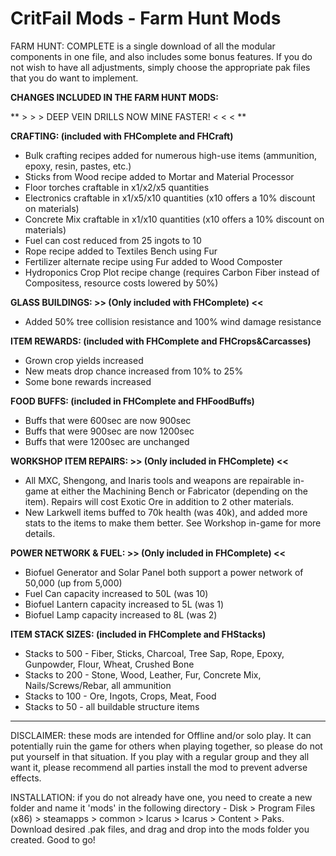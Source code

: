 # CritFail Mods - Farm Hunt Mods

FARM HUNT: COMPLETE is a single download of all the modular components in one file, and also includes some bonus features. If you do not wish to have all adjustments, simply choose the appropriate pak files that you do want to implement.

**CHANGES INCLUDED IN THE FARM HUNT MODS:**

** > > > DEEP VEIN DRILLS NOW MINE FASTER! < < < **

**CRAFTING: (included with FHComplete and FHCraft)**
* Bulk crafting recipes added for numerous high-use items (ammunition, epoxy, resin, pastes, etc.)
* Sticks from Wood recipe added to Mortar and Material Processor
* Floor torches craftable in x1/x2/x5 quantities
* Electronics craftable in x1/x5/x10 quantities (x10 offers a 10% discount on materials)
* Concrete Mix craftable in x1/x10 quantities (x10 offers a 10% discount on materials)
* Fuel can cost reduced from 25 ingots to 10
* Rope recipe added to Textiles Bench using Fur
* Fertilizer alternate recipe using Fur added to Wood Composter
* Hydroponics Crop Plot recipe change (requires Carbon Fiber instead of Compositess, resource costs lowered by 50%)

**GLASS BUILDINGS: >> (Only included with FHComplete) <<**
* Added 50% tree collision resistance and 100% wind damage resistance

**ITEM REWARDS: (included with FHComplete and FHCrops&Carcasses)**
* Grown crop yields increased
* New meats drop chance increased from 10% to 25%
* Some bone rewards increased

**FOOD BUFFS: (included in FHComplete and FHFoodBuffs)**
* Buffs that were 600sec are now 900sec
* Buffs that were 900sec are now 1200sec
* Buffs that were 1200sec are unchanged

**WORKSHOP ITEM REPAIRS: >> (Only included in FHComplete) <<**
* All MXC, Shengong, and Inaris tools and weapons are repairable in-game at either the Machining Bench or Fabricator (depending on the item). Repairs will cost Exotic Ore in addition to 2 other materials.
* New Larkwell items buffed to 70k health (was 40k), and added more stats to the items to make them better. See Workshop in-game for more details.

**POWER NETWORK & FUEL: >> (Only included in FHComplete) <<**
* Biofuel Generator and Solar Panel both support a power network of 50,000 (up from 5,000)
* Fuel Can capacity increased to 50L (was 10)
* Biofuel Lantern capacity increased to 5L (was 1)
* Biofuel Lamp capacity increased to 8L (was 2)

**ITEM STACK SIZES: (included in FHComplete and FHStacks)**
* Stacks to 500 - Fiber, Sticks, Charcoal, Tree Sap, Rope, Epoxy, Gunpowder, Flour, Wheat, Crushed Bone
* Stacks to 200 - Stone, Wood, Leather, Fur, Concrete Mix, Nails/Screws/Rebar, all ammunition
* Stacks to 100 - Ore, Ingots, Crops, Meat, Food
* Stacks to 50 - all buildable structure items

----------------------------------------------------------------------------------------------------------------------------------------------------------------------------------------------------------------------------------------------------------------------------------------------------------------------------------------------

DISCLAIMER: these mods are intended for Offline and/or solo play. It can potentially ruin the game for others when playing together, so please do not put yourself in that situation. If you play with a regular group and they all want it, please recommend all parties install the mod to prevent adverse effects.

INSTALLATION: if you do not already have one, you need to create a new folder and name it 'mods' in the following directory - Disk > Program Files (x86) > steamapps > common > Icarus > Icarus > Content > Paks. Download desired .pak files, and drag and drop into the mods folder you created. Good to go!
